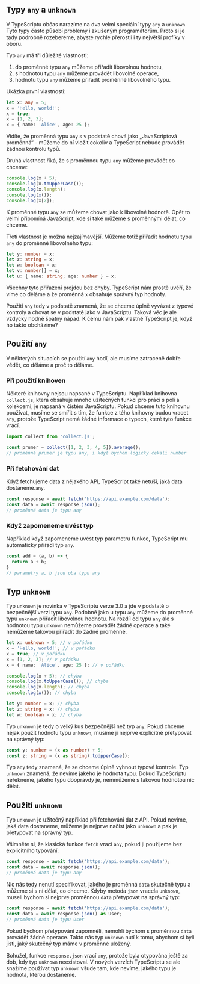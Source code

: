 ## Typy `any` a `unknown`

V TypeScriptu občas narazíme na dva velmi speciální typy `any` a `unknown`. Tyto typy často působí problémy i zkušeným programátorům. Proto si je tady podrobně rozebereme, abyste rychle přerostli i ty největší profíky v oboru.

Typ `any` má tři důležité vlastnosti:

1. do proměnné typu `any` můžeme přiřadit libovolnou hodnotu,
1. s hodnotou typu `any` můžeme provádět libovolné operace,
1. hodnotu typu `any` můžeme přiřadit proměnné libovolného typu.

Ukázka první vlastnosti:

```ts
let x: any = 5;
x = 'Hello, world!';
x = true;
x = [1, 2, 3];
x = { name: 'Alice', age: 25 };
```

Vidíte, že proměnná typu `any` s v podstatě chová jako „JavaScriptová proměnná“ - můžeme do ní vložit cokoliv a TypeScript nebude provádět žádnou kontrolu typů.

Druhá vlastnost říká, že s proměnnou typu `any` můžeme provádět co chceme:

```ts
console.log(x + 5);
console.log(x.toUpperCase());
console.log(x.length);
console.log(x());
console.log(x[2]);
```

K proměnné typu `any` se můžeme chovat jako k libovolné hodnotě. Opět to velmi připomíná JavaScript, kde si také můžeme s proměnnými dělat, co chceme.

Třetí vlastnost je možná nejzajímavější. Můžeme totiž přiřadit hodnotu typu `any` do proměnné libovolného typu:

```ts
let y: number = x;
let z: string = x;
let w: boolean = x;
let v: number[] = x;
let u: { name: string; age: number } = x;
```

Všechny tyto přiřazení projdou bez chyby. TypeScript nám prostě uvěří, že víme co děláme a že proměnná `x` obsahuje správný typ hodnoty.

Použití `any` tedy v podstatě znamená, že se chceme úplně vyvázat z typové kontroly a chovat se v podstatě jako v JavaScriptu. Taková věc je ale vždycky hodně špatný nápad. K čemu nám pak vlastně TypeScript je, když ho takto obcházíme? 

## Použití `any`

V některých situacích se použití `any` hodí, ale musíme zatraceně dobře vědět, co děláme a proč to děláme.

### Při použití knihoven

Některé knihovny nejsou napsané v TypeScriptu. Například knihovna `collect.js`, která obsahuje mnoho užitečných funkcí pro práci s poli a kolekcemi, je napsaná v čistém JavaScriptu. Pokud chceme tuto knihovnu používat, musíme se smířit s tím, že funkce z tého knihovny budou vracet `any`, protože TypeScript nemá žádné informace o typech, které tyto funkce vrací.

```ts
import collect from 'collect.js';

const prumer = collect([1, 2, 3, 4, 5]).average();
// proměnná prumer je typu any, i když bychom logicky čekali number
```

### Při fetchování dat

Když fetchujeme data z nějakého API, TypeScript také netuší, jaká data dostaneme.`any`.

```ts
const response = await fetch('https://api.example.com/data');
const data = await response.json();
// proměnná data je typu any
```

### Když zapomeneme uvést typ

Například když zapomeneme uvést typ parametru funkce, TypeScript mu automaticky přiřadí typ `any`.

```ts
const add = (a, b) => {
  return a + b;
}
// parametry a, b jsou oba typu any
```

## Typ `unknown`

Typ `unknown` je novinka v TypeScriptu verze 3.0 a jde v podstatě o bezpečnější verzi typu `any`. Podobně jako u typu `any` můžeme do proměnné typu `unknown` přiřadit libovolnou hodnotu. Na rozdíl od typu `any` ale s hodnotou typu `unknown` nemůžeme provádět žádné operace a také nemůžeme takovou přiřadit do žádné proměnné.

```ts
let x: unknown = 5; // v pořádku
x = 'Hello, world!'; // v pořádku
x = true; // v pořádku
x = [1, 2, 3]; // v pořádku
x = { name: 'Alice', age: 25 }; // v pořádku

console.log(x + 5); // chyba
console.log(x.toUpperCase()); // chyba
console.log(x.length); // chyba
console.log(x()); // chyba

let y: number = x; // chyba
let z: string = x; // chyba
let w: boolean = x; // chyba
```

Typ `unknown` je tedy o velký kus bezpečnější než typ `any`. Pokud chceme nějak použít hodnotu typu `unknown`, musíme ji nejprve explicitně přetypovat na správný typ:

```ts
const y: number = (x as number) + 5;
const z: string = (x as string).toUpperCase();
```

Typ `any` tedy znamená, že se chceme úplně vyhnout typové kontrole. Typ `unknown` znamená, že nevíme jakého je hodnota typu. Dokud TypeScriptu neřekneme, jakého typu doopravdy je, nemmůžeme s takovou hodnotou nic dělat.

## Použití `unknown`

Typ `unknown` je užitečný například při fetchování dat z API. Pokud nevíme, jaká data dostaneme, můžeme je nejprve načíst jako `unknown` a pak je přetypovat na správný typ.

Všimněte si, že klasická funkce `fetch` vrací `any`, pokud ji použijeme bez explicitního typování:

```ts
const response = await fetch('https://api.example.com/data');
const data = await response.json();
// proměnná data je typu any
```

Nic nás tedy nenutí specifikovat, jakého je proměnná `data` skutečně typu a můžeme si s ní dělat, co chceme. Kdyby metoda `json` vracela `unknown`, museli bychom si nejprve proměnnou `data` přetypovat na správný typ:

```ts
const response = await fetch('https://api.example.com/data');
const data = await response.json() as User;
// proměnná data je typu User
```

Pokud bychom přetypování zapomněli, nemohli bychom s proměnnou `data` provádět žádné operace. Takto nás typ `unknown` nutí k tomu, abychom si byli jisti, jaký skutečný typ máme v proměnné uložený.

Bohužel, funkce `response.json` vrací `any`, protože byla otypována ještě za dob, kdy typ `unknown` neexistoval. V nových verzích TypeScriptu se ale snažíme používat typ `unknown` všude tam, kde nevíme, jakého typu je hodnota, kterou dostaneme.
